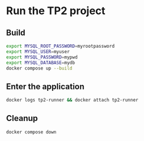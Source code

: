 # Run the TP2 project

## Build

```bash
export MYSQL_ROOT_PASSWORD=myrootpassword
export MYSQL_USER=myuser
export MYSQL_PASSWORD=mypwd
export MYSQL_DATABASE=mydb
docker compose up --build
```

## Enter the application

```bash
docker logs tp2-runner && docker attach tp2-runner
```

## Cleanup

```bash
docker compose down
```